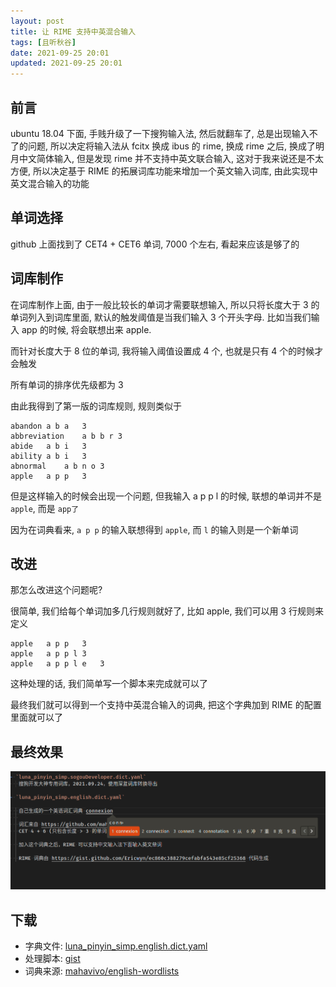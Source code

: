 ```yaml
---
layout: post
title: 让 RIME 支持中英混合输入
tags: [且听秋谷]
date: 2021-09-25 20:01
updated: 2021-09-25 20:01
---
```


## 前言
ubuntu 18.04 下面, 手贱升级了一下搜狗输入法, 然后就翻车了, 总是出现输入不了的问题,
所以决定将输入法从 fcitx 换成 ibus 的 rime, 换成 rime 之后, 换成了明月中文简体输入,
但是发现 rime 并不支持中英文联合输入, 这对于我来说还是不太方便, 所以决定基于 RIME 的拓展词库功能来增加一个英文输入词库,
由此实现中英文混合输入的功能

## 单词选择
github 上面找到了 CET4 + CET6 单词, 7000 个左右, 看起来应该是够了的

## 词库制作
在词库制作上面, 由于一般比较长的单词才需要联想输入, 所以只将长度大于 3 的单词列入到词库里面, 
默认的触发阈值是当我们输入 3 个开头字母. 比如当我们输入 app 的时候, 将会联想出来 apple.

而针对长度大于 8 位的单词, 我将输入阈值设置成 4 个, 也就是只有 4 个的时候才会触发

所有单词的排序优先级都为 3

由此我得到了第一版的词库规则, 规则类似于

```
abandon	a b a	3
abbreviation	a b b r	3
abide	a b i	3
ability	a b i	3
abnormal	a b n o	3
apple	a p p	3
```

但是这样输入的时候会出现一个问题, 但我输入 a p p l 的时候, 联想的单词并不是 `apple`, 而是 `app了`

因为在词典看来, `a p p` 的输入联想得到 `apple`, 而 `l` 的输入则是一个新单词

## 改进
那怎么改进这个问题呢?

很简单, 我们给每个单词加多几行规则就好了, 比如 apple, 我们可以用 3 行规则来定义
```
apple	a p p	3
apple	a p p l	3
apple	a p p l e	3
```

这种处理的话, 我们简单写一个脚本来完成就可以了

最终我们就可以得到一个支持中英混合输入的词典, 把这个字典加到 RIME 的配置里面就可以了


## 最终效果

![输入效果](https://github.com/Ericwyn/RimeDict/raw/main/screenshot/english.dict.png)

## 下载

 - 字典文件: [luna_pinyin_simp.english.dict.yaml](https://github.com/Ericwyn/RimeDict/blob/main/luna_pinyin_simp.english.dict.yaml)
 - 处理脚本: [ gist ](https://gist.github.com/Ericwyn/ec860c388279cefabfa543e85cf25368 )
 - 词典来源: [mahavivo/english-wordlists](https://github.com/mahavivo/english-wordlists )
